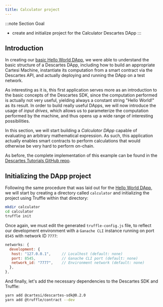 ```yaml
---
title: Calculator project
---
```


:::note Section Goal
- create and initialize project for the Calculator Descartes DApp
:::

## Introduction

In creating our [basic Hello World DApp](../../helloworld/create-project/), we were able to understand the basic structure of a Descartes DApp, including how to build an appropriate Cartesi Machine, instantiate its computation from a smart contract via the Descartes API, and actually deploying and running the DApp on a test network.

As interesting as it is, this first application serves more as an introduction to the basic concepts of the Descartes SDK, since the computation performed is actually not very useful, yielding always a constant string "Hello World!" as its result. In order to build really useful DApps, we will now introduce the usage of *input drives*, which allows us to parameterize the computation performed by the machine, and thus opens up a wide range of interesting possibilities.

In this section, we will start building a *Calculator DApp* capable of evaluating an arbitrary mathematical expression. As such, this application actually enables smart contracts to perform calculations that would otherwise be very hard to perform on-chain.

As before, the complete implementation of this example can be found in the [Descartes Tutorials GitHub repo](https://github.com/cartesi/descartes-tutorials/tree/master/calculator).


## Initializing the DApp project

Following the same procedure that was laid out for the [Hello World DApp](../../helloworld/create-project/), we will start by creating a directory called `calculator` and initializing the project using Truffle within that directory:

```bash
mkdir calculator
cd calculator
truffle init
```

Once again, we must edit the generated `truffle-config.js` file, to reflect our development environment with a `Ganache CLI` instance running on port `8545` with network ID `7777`:

```javascript
networks: {
  development: {
   host: "127.0.0.1",     // Localhost (default: none)
   port: 8545,            // Ganache CLI port (default: none)
   network_id: "7777",    // Environment network (default: none)
  },
},
```

And finally, let's add the necessary dependencies to the Descartes SDK and Truffle:

```bash
yarn add @cartesi/descartes-sdk@0.2.0
yarn add @truffle/contract --dev
```
